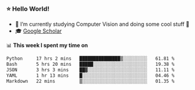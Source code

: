 ### ⭐️ Hello World!

<!--
**hologerry/hologerry** is a ✨ _special_ ✨ repository because its `README.md` (this file) appears on your GitHub profile.

Here are some ideas to get you started:

- 🔭 I’m currently working and studying on Computer Vision
- 🌱 I’m currently learning at Peking University
- 💬 Ask me about 
- 📫 How to reach me: E-mail
- 😄 Pronouns: he/his
- ⚡ Fun fact: Music is the Power
-->


- 🔭 I’m currently studying Computer Vision and doing some cool stuff 🤖
- 🎓 [Google Scholar](https://scholar.google.com/citations?user=3ykqW9wAAAAJ&hl=en)


📊 **This week I spent my time on**

<!--START_SECTION:waka-->

```txt
Python     17 hrs 2 mins   ███████████████▒░░░░░░░░░   61.81 %
Bash       5 hrs 20 mins   █████░░░░░░░░░░░░░░░░░░░░   19.38 %
JSON       3 hrs 3 mins    ██▓░░░░░░░░░░░░░░░░░░░░░░   11.11 %
YAML       1 hr 13 mins    █░░░░░░░░░░░░░░░░░░░░░░░░   04.46 %
Markdown   22 mins         ▒░░░░░░░░░░░░░░░░░░░░░░░░   01.35 %
```

<!--END_SECTION:waka-->
